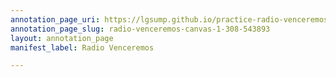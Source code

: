 ```yaml
---
annotation_page_uri: https://lgsump.github.io/practice-radio-venceremos/annotations/radio-venceremos-canvas-1-308-543893.json
annotation_page_slug: radio-venceremos-canvas-1-308-543893
layout: annotation_page
manifest_label: Radio Venceremos

---
```

